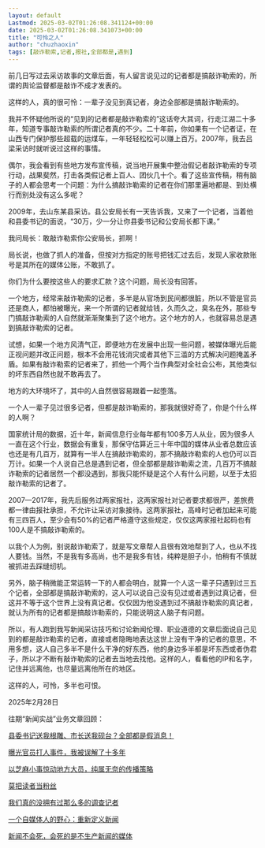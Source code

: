 ```yaml
---
layout: default
Lastmod: 2025-03-02T01:26:08.341124+00:00
date: 2025-03-02T01:26:08.341073+00:00
title: "可怜之人"
author: "chuzhaoxin"
tags: [敲诈勒索,记者,报社,全部都是,遇到]
---
```


前几日写过去采访故事的文章后面，有人留言说见过的记者都是搞敲诈勒索的，所谓的舆论监督都是敲诈不成才发表的。

这样的人，真的很可怜：一辈子没见到真记者，身边全部都是搞敲诈勒索的。

我并不怀疑他所说的“见到的记者都是敲诈勒索的”这话夸大其词，行走江湖二十多年，知道专事敲诈勒索的所谓记者真的不少。二十年前，你如果有一个记者证，在山西专门保护那些超载的运煤车，一年轻轻松松可以赚上百万。2007年，我去吕梁采访时就听说过这样的事情。

偶尔，我会看到有些地方发布宣传稿，说当地开展集中整治假记者敲诈勒索的专项行动，战果斐然，打击各类假记者上百人、团伙几十个。看了这些宣传稿，稍有脑子的人都会思考一个问题：为什么搞敲诈勒索的记者在你们那里遍地都是、到处横行而别处没有这么多呢？

2009年，去山东某县采访。县公安局长有一天告诉我，又来了一个记者，当着他和县委书记的面说，“30万，少一分让你县委书记和公安局长都下课。”

我问局长：敢敲诈勒索你公安局长，抓啊！

局长说，也做了抓人的准备，但按对方指定的账号把钱汇过去后，发现人家收款账号是其所在的媒体公账，不敢抓了。

你们为什么要按这些人的要求汇款？这个问题，局长没有回答。

一个地方，经常来敲诈勒索的记者，多半是从官场到民间都很脏，所以不管是官员还是商人，都怕被曝光，来一个所谓的记者就给钱，久而久之，臭名在外，那些专门搞敲诈勒索的人自然就渐渐聚集到了这个地方。这个地方的人，也就容易总是遇到搞敲诈勒索的记者。

试想，如果一个地方风清气正，即便地方在发展中出现一些问题，被媒体曝光后能正视问题并改正问题，根本不会用花钱消灾或者其他下三滥的方式解决问题掩盖矛盾。如果有敲诈勒索的记者来了，抓他一个两个当作典型对全社会公布，其他类似的坏东西自然也就不敢再去了。

地方的大环境坏了，其中的人自然很容易跟着一起堕落。

一个人一辈子见过很多记者，但都是敲诈勒索的，那我就很好奇了，你是个什么样的人啊？

国家统计局的数据，近十年，新闻信息行业每年都有100多万人从业，因为很多人一直在这个行业，数据会有重复，那保守估算近三十年中国的媒体从业者总数应该也还是有几百万，就算有一半人在搞敲诈勒索的，那不搞敲诈勒索的人也仍可以百万计。如果一个人说自己总是遇到记者，但全部都是敲诈勒索之流，几百万不搞敲诈勒索的记者居然一个都没遇到，那我只能怀疑是这个人有什么问题，以至于太招敲诈勒索的记者了。

2007—2017年，我先后服务过两家报社，这两家报社对记者要求都很严，差旅费都一律由报社承担，不允许让采访对象接待。这两家报社，高峰时记者加起来可能有三四百人，至少会有50%的记者严格遵守这些规定，仅仅这两家报社起码也有100人是不搞敲诈勒索的。

以我个人为例，别说敲诈勒索了，就是写文章帮人且很有效地帮到了人，也从不找人要钱。当然，不是我有多高尚，也不是我多有钱，纯粹是胆子小，怕稍有不慎就被抓进去踩缝纫机。

另外，脑子稍微能正常运转一下的人都会明白，就算一个人这一辈子只遇到过三五个记者，全部都是搞敲诈勒索的，这人可以说自己没有见过或者遇到过真记者，但这并不等于这个世界上没有真记者。仅仅因为他没遇到过不搞敲诈勒索的真记者，就认为所有的记者都是搞敲诈勒索的，只能说明这人脑子有问题。

所以，有人跑到我写新闻采访技巧和讨论新闻伦理、职业道德的文章后面说自己见到的都是敲诈勒索的记者，直接或者隐晦地表达这世上没有干净的记者的意思，不用多想，这人自己多半不是什么干净的好东西，他的身边多半都是坏东西或者伪君子，所以才不断有敲诈勒索的记者去当地去找他。这样的人，看看他的IP和名字，记住并远离他，也尽量远离他所在的地区。

这样的人，可怜，多半也可恨。

2025年2月28日

往期“新闻实战”业务文章回顾：

[县委书记送我根雕、市长送我砚台？全部都是假消息！](https://mp.weixin.qq.com/s?__biz=MzA5OTUxOTI3Nw==&mid=2451687840&idx=1&sn=1cda45b278dc1069d448143af7b3f1e8&scene=21#wechat_redirect)

[曝光官员打人事件，我被误解了十多年](https://mp.weixin.qq.com/s?__biz=MzA5OTUxOTI3Nw==&mid=2451687823&idx=1&sn=8eba1e17142c8c9411564aa0ecb6f662&scene=21#wechat_redirect)

[以芝麻小事惊动地方大员，纯属无奈的传播策略](https://mp.weixin.qq.com/s?__biz=MzA5OTUxOTI3Nw==&mid=2451687819&idx=1&sn=4b083603687e64357e35e9d0fbdcb20d&scene=21#wechat_redirect)

[莫把读者当粉丝](https://mp.weixin.qq.com/s?__biz=MzA5OTUxOTI3Nw==&mid=2451687788&idx=1&sn=76d6a9d2ce40edf0f913b53578455185&scene=21#wechat_redirect)

[我们真的没拥有过那么多的调查记者](https://mp.weixin.qq.com/s?__biz=MzA5OTUxOTI3Nw==&mid=2451687721&idx=1&sn=ba0048f19f3758172dba35a790719f03&scene=21#wechat_redirect)

[一个自媒体人的野心：重新定义新闻](https://mp.weixin.qq.com/s?__biz=MzA5OTUxOTI3Nw==&mid=2451687716&idx=1&sn=0de23389c677e812e7eefe8e38e4aa50&scene=21#wechat_redirect)

[新闻不会死，会死的是不生产新闻的媒体](https://mp.weixin.qq.com/s?__biz=MzA5OTUxOTI3Nw==&mid=2451687696&idx=1&sn=6535cd5da4f61bd81ebdb8a99dfc3199&scene=21#wechat_redirect)

